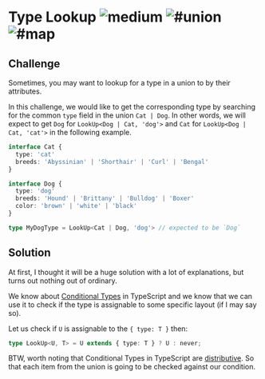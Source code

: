 <h1>Type Lookup <img src="https://img.shields.io/badge/-medium-eaa648" alt="medium"/> <img src="https://img.shields.io/badge/-%23union-999" alt="#union"/> <img src="https://img.shields.io/badge/-%23map-999" alt="#map"/></h1>

## Challenge

Sometimes, you may want to lookup for a type in a union to by their attributes. 

In this challenge, we would like to get the corresponding type by searching for the common `type` field in the union `Cat | Dog`. In other words, we will expect to get `Dog` for `LookUp<Dog | Cat, 'dog'>` and `Cat` for `LookUp<Dog | Cat, 'cat'>` in the following example.

```ts
interface Cat {
  type: 'cat'
  breeds: 'Abyssinian' | 'Shorthair' | 'Curl' | 'Bengal'
}

interface Dog {
  type: 'dog'
  breeds: 'Hound' | 'Brittany' | 'Bulldog' | 'Boxer'
  color: 'brown' | 'white' | 'black'
}

type MyDogType = LookUp<Cat | Dog, 'dog'> // expected to be `Dog`
```

## Solution

At first, I thought it will be a huge solution with a lot of explanations, but turns out nothing out of ordinary.

We know about [Conditional Types](https://www.typescriptlang.org/docs/handbook/release-notes/typescript-2-8.html#conditional-types) in TypeScript and we know that we can use it to check if the type is assignable to some specific layout (if I may say so).

Let us check if `U` is assignable to the `{ type: T }` then:

```ts
type LookUp<U, T> = U extends { type: T } ? U : never;
```

BTW, worth noting that Conditional Types in TypeScript are [distributive](https://www.typescriptlang.org/docs/handbook/release-notes/typescript-2-8.html#distributive-conditional-types).
So that each item from the union is going to be checked against our condition.
